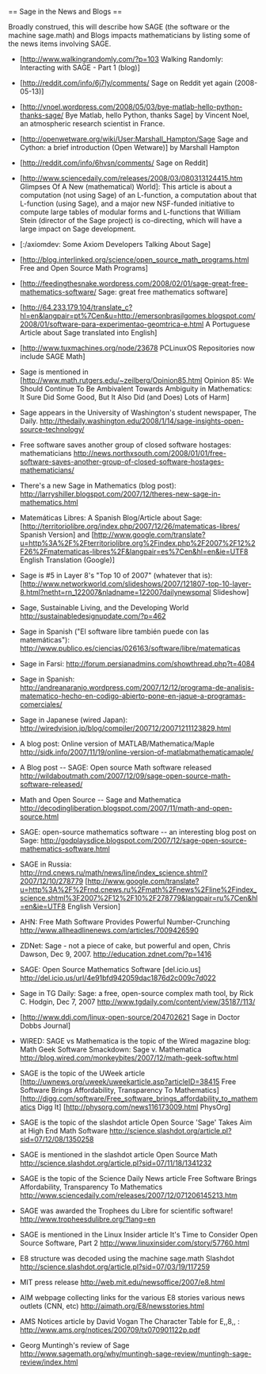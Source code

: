 == Sage in the News and Blogs ==

Broadly construed, this will describe how SAGE (the software or the machine sage.math) and Blogs impacts mathematicians by listing some of the news items involving SAGE.

  * [http://www.walkingrandomly.com/?p=103 Walking Randomly: Interacting with SAGE - Part 1 (blog)]

  * [http://reddit.com/info/6j7ly/comments/ Sage on Reddit yet again (2008-05-13)]

  * [http://vnoel.wordpress.com/2008/05/03/bye-matlab-hello-python-thanks-sage/ Bye Matlab, hello Python, thanks Sage] by Vincent Noel, an atmospheric research scientist in France.

  * [http://openwetware.org/wiki/User:Marshall_Hampton/Sage  Sage and Cython: a brief introduction (Open Wetware)] by Marshall Hampton

  * [http://reddit.com/info/6hvsn/comments/ Sage on Reddit]

  * [http://www.sciencedaily.com/releases/2008/03/080313124415.htm Glimpses Of A New (mathematical) World]: This article is about a computation (not using Sage) of an L-function, a computation about that L-function (using Sage), and a major new NSF-funded initiative to compute large tables of modular forms and L-functions that William Stein (director of the Sage project) is co-directing, which will have a large impact on Sage development. 

  * [:/axiomdev: Some Axiom Developers Talking About Sage]
   
  * [http://blog.interlinked.org/science/open_source_math_programs.html Free and Open Source Math Programs]

  * [http://feedingthesnake.wordpress.com/2008/02/01/sage-great-free-mathematics-software/ Sage: great free mathematics software]  
 
  * [http://64.233.179.104/translate_c?hl=en&langpair=pt%7Cen&u=http://emersonbrasilgomes.blogspot.com/2008/01/software-para-experimentao-geomtrica-e.html  A Portuguese Article about Sage translated into English]

  * [http://www.tuxmachines.org/node/23678 PCLinuxOS Repositories now include SAGE Math]
 
  * Sage is mentioned in [http://www.math.rutgers.edu/~zeilberg/Opinion85.html Opinion 85: We Should Continue To Be Ambivalent Towards Ambiguity in Mathematics: It Sure Did Some Good, But It Also Did (and Does) Lots of Harm]

  * Sage appears in the University of Washington's student newspaper, The Daily.
    http://thedaily.washington.edu/2008/1/14/sage-insights-open-source-technology/

  * Free software saves another group of closed software hostages: mathematicians
    http://news.northxsouth.com/2008/01/01/free-software-saves-another-group-of-closed-software-hostages-mathematicians/

  *  There's a new Sage in Mathematics (blog post):
    http://larryshiller.blogspot.com/2007/12/theres-new-sage-in-mathematics.html

  *  Matemáticas Libres: A Spanish Blog/Article about Sage:
    [http://territoriolibre.org/index.php/2007/12/26/matematicas-libres/ Spanish Version] and [http://www.google.com/translate?u=http%3A%2F%2Fterritoriolibre.org%2Findex.php%2F2007%2F12%2F26%2Fmatematicas-libres%2F&langpair=es%7Cen&hl=en&ie=UTF8 English Translation (Google)]

  *  Sage is #5 in Layer 8's "Top 10 of 2007" (whatever that is):
    [http://www.networkworld.com/slideshows/2007/121807-top-10-layer-8.html?netht=rn_122007&nladname=122007dailynewspmal Slideshow]

  *  Sage, Sustainable Living, and the Developing World
    http://sustainabledesignupdate.com/?p=462

  *  Sage in Spanish ("El software libre también puede con las matemáticas"):
    http://www.publico.es/ciencias/026163/software/libre/matematicas

  *  Sage in Farsi:
    http://forum.persianadmins.com/showthread.php?t=4084

  *  Sage in Spanish: 
    http://andreanaranjo.wordpress.com/2007/12/12/programa-de-analisis-matematico-hecho-en-codigo-abierto-pone-en-jaque-a-programas-comerciales/

  *  Sage in Japanese (wired Japan):
    http://wiredvision.jp/blog/compiler/200712/20071211123829.html
  
  *  A blog post: Online version of MATLAB/Mathematica/Maple
    http://sidk.info/2007/11/19/online-version-of-matlabmathematicamaple/

  *  A Blog post -- SAGE: Open source Math software released
    http://wildaboutmath.com/2007/12/09/sage-open-source-math-software-released/

  *  Math and Open Source -- Sage and Mathematica
    http://decodingliberation.blogspot.com/2007/11/math-and-open-source.html

  *  SAGE: open-source mathematics software -- an interesting blog post on Sage:
    http://godplaysdice.blogspot.com/2007/12/sage-open-source-mathematics-software.html

  *  SAGE in Russia:
    http://rnd.cnews.ru/math/news/line/index_science.shtml?2007/12/10/278779
       [http://www.google.com/translate?u=http%3A%2F%2Frnd.cnews.ru%2Fmath%2Fnews%2Fline%2Findex_science.shtml%3F2007%2F12%2F10%2F278779&langpair=ru%7Cen&hl=en&ie=UTF8 English Version]

  *  AHN: Free Math Software Provides Powerful Number-Crunching
    http://www.allheadlinenews.com/articles/7009426590

  *  ZDNet: Sage - not a piece of cake, but powerful and open, Chris Dawson, Dec 9, 2007.
    http://education.zdnet.com/?p=1416

  *  SAGE: Open Source Mathematics Software [del.icio.us] 
    http://del.icio.us/url/4e91bfd942059dac1876d2c009c7d022

  *  Sage in TG Daily: Sage: a free, open-source complex math tool, by Rick C. Hodgin, Dec 7, 2007
    http://www.tgdaily.com/content/view/35187/113/

  * [http://www.ddj.com/linux-open-source/204702621 Sage in Doctor Dobbs Journal]

  *  WIRED: SAGE vs Mathematica is the topic of the Wired magazine blog:
    Math Geek Software Smackdown: Sage v. Mathematica http://blog.wired.com/monkeybites/2007/12/math-geek-softw.html


  *  SAGE is the topic of the UWeek article
    [http://uwnews.org/uweek/uweekarticle.asp?articleID=38415 Free Software Brings Affordability, Transparency To Mathematics]
    [http://digg.com/software/Free_software_brings_affordability_to_mathematics Digg It]
    [http://physorg.com/news116173009.html PhysOrg]

  *  SAGE is the topic of the slashdot article
     Open Source 'Sage' Takes Aim at High End Math Software http://science.slashdot.org/article.pl?sid=07/12/08/1350258
  
  *  SAGE is mentioned in the slashdot article
     Open Source Math http://science.slashdot.org/article.pl?sid=07/11/18/1341232

  *  SAGE is the topic of the Science Daily News article
    Free Software Brings Affordability, Transparency To Mathematics http://www.sciencedaily.com/releases/2007/12/071206145213.htm

  *  SAGE was awarded the Trophees du Libre for scientific software!
    http://www.tropheesdulibre.org/?lang=en

  *  SAGE is mentioned in the Linux Insider article
    It's Time to Consider Open Source Software, Part 2 http://www.linuxinsider.com/story/57760.html

  *  E8 structure was decoded using the machine sage.math 
    Slashdot http://science.slashdot.org/article.pl?sid=07/03/19/117259

  *    MIT press release http://web.mit.edu/newsoffice/2007/e8.html

  *    AIM webpage collecting links for the various E8 stories various news outlets (CNN, etc) http://aimath.org/E8/newsstories.html

  *    AMS Notices article by David Vogan The Character Table for E,,8,, : http://www.ams.org/notices/200709/tx070901122p.pdf

  *  Georg Muntingh's review of Sage
    http://www.sagemath.org/why/muntingh-sage-review/muntingh-sage-review/index.html
